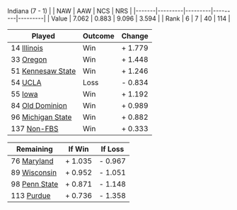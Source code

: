 Indiana (7 - 1)
|       |   NAW   |   AAW   |   NCS   |   NRS   |
|-------|---------|---------|---------|---------|
| Value |   7.062 |   0.883 |   9.096 |   3.594 |
| Rank  |       6 |       7 |      40 |     114 |

| Played                    | Outcome    |  Change  |
|---------------------------|------------|----------|
|  14 [Illinois              ](Illinois.md)| Win        | +  1.779 |
|  33 [Oregon                ](Oregon.md)| Win        | +  1.448 |
|  51 [Kennesaw State        ](KennesawState.md)| Win        | +  1.246 |
|  54 [UCLA                  ](UCLA.md)| Loss       | -  0.834 |
|  55 [Iowa                  ](Iowa.md)| Win        | +  1.192 |
|  84 [Old Dominion          ](OldDominion.md)| Win        | +  0.989 |
|  96 [Michigan State        ](MichiganState.md)| Win        | +  0.882 |
| 137 [Non-FBS               ](NonFBS.md)| Win        | +  0.333 |

| Remaining                 |  If Win  |  If Loss |
|---------------------------|----------|----------|
|  76 [Maryland              ](Maryland.md)| +  1.035 | -  0.967 |
|  89 [Wisconsin             ](Wisconsin.md)| +  0.952 | -  1.051 |
|  98 [Penn State            ](PennState.md)| +  0.871 | -  1.148 |
| 113 [Purdue                ](Purdue.md)| +  0.736 | -  1.358 |

